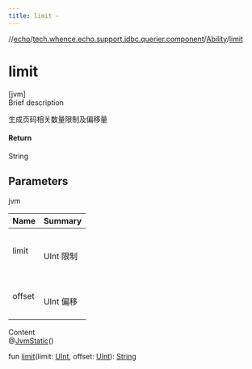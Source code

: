 ```yaml
---
title: limit -
---
```

//[echo](../../index.md)/[tech.whence.echo.support.jdbc.querier.component](../index.md)/[Ability](index.md)/[limit](limit.md)



# limit  
[jvm]  
Brief description  


生成页码相关数量限制及偏移量



#### Return  


String



## Parameters  
  
jvm  
  
|  Name|  Summary| 
|---|---|
| limit| <br><br>UInt 限制<br><br>
| offset| <br><br>UInt 偏移<br><br>
  
  
Content  
@[JvmStatic](https://kotlinlang.org/api/latest/jvm/stdlib/kotlin.jvm/-jvm-static/index.html)()  
  
fun [limit](limit.md)(limit: [UInt](https://kotlinlang.org/api/latest/jvm/stdlib/kotlin/-u-int/index.html), offset: [UInt](https://kotlinlang.org/api/latest/jvm/stdlib/kotlin/-u-int/index.html)): [String](https://kotlinlang.org/api/latest/jvm/stdlib/kotlin/-string/index.html)  



